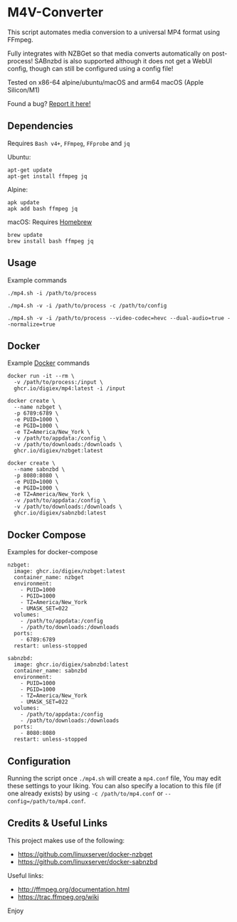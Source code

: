 M4V-Converter
==============
This script automates media conversion to a universal MP4 format using FFmpeg.

Fully integrates with NZBGet so that media converts automatically
on post-process! SABnzbd is also supported although it does not
get a WebUI config, though can still be configured using a config file!

Tested on x86-64 alpine/ubuntu/macOS and arm64 macOS (Apple Silicon/M1)

Found a bug? [Report it here!](https://github.com/Digiex/M4V-Converter/issues/new)

Dependencies
-------------
Requires `Bash v4+`, `FFmpeg`, `FFprobe` and `jq`

Ubuntu:
```
apt-get update
apt-get install ffmpeg jq
```

Alpine:
```
apk update
apk add bash ffmpeg jq
```

macOS: Requires [Homebrew](https://brew.sh/)
```
brew update
brew install bash ffmpeg jq
```

Usage
-------
Example commands

```
./mp4.sh -i /path/to/process

./mp4.sh -v -i /path/to/process -c /path/to/config

./mp4.sh -v -i /path/to/process --video-codec=hevc --dual-audio=true --normalize=true
```

Docker
-------
Example [Docker](https://store.docker.com/search?type=edition&offering=community) commands

```
docker run -it --rm \
  -v /path/to/process:/input \
  ghcr.io/digiex/mp4:latest -i /input
```

```
docker create \
  --name nzbget \
  -p 6789:6789 \
  -e PUID=1000 \
  -e PGID=1000 \
  -e TZ=America/New_York \
  -v /path/to/appdata:/config \
  -v /path/to/downloads:/downloads \
  ghcr.io/digiex/nzbget:latest
```

```
docker create \
  --name sabnzbd \
  -p 8080:8080 \
  -e PUID=1000 \
  -e PGID=1000 \
  -e TZ=America/New_York \
  -v /path/to/appdata:/config \
  -v /path/to/downloads:/downloads \
  ghcr.io/digiex/sabnzbd:latest
```

Docker Compose
-------
Examples for docker-compose

```
nzbget:
  image: ghcr.io/digiex/nzbget:latest
  container_name: nzbget
  environment:
    - PUID=1000
    - PGID=1000
    - TZ=America/New_York
    - UMASK_SET=022
  volumes:
    - /path/to/appdata:/config
    - /path/to/downloads:/downloads
  ports:
    - 6789:6789
  restart: unless-stopped
```

```
sabnzbd:
  image: ghcr.io/digiex/sabnzbd:latest
  container_name: sabnzbd
  environment:
    - PUID=1000
    - PGID=1000
    - TZ=America/New_York
    - UMASK_SET=022
  volumes:
    - /path/to/appdata:/config
    - /path/to/downloads:/downloads
  ports:
    - 8080:8080
  restart: unless-stopped
```

Configuration
------------
Running the script once `./mp4.sh` will create a `mp4.conf` file, You may edit
these settings to your liking. You can also specify a location to this
file (if one already exists) by using `-c /path/to/mp4.conf` or `--config=/path/to/mp4.conf`.

Credits & Useful Links
-------------------------
This project makes use of the following:
- https://github.com/linuxserver/docker-nzbget
- https://github.com/linuxserver/docker-sabnzbd

Useful links:
- http://ffmpeg.org/documentation.html
- https://trac.ffmpeg.org/wiki

Enjoy
